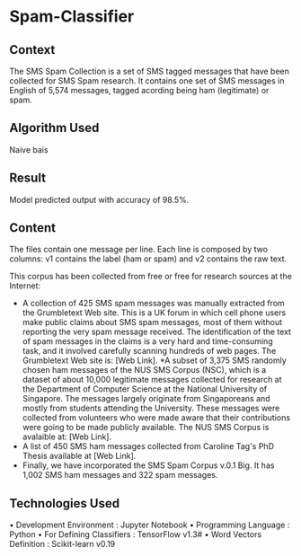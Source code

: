 # Spam-Classifier

## Context
The SMS Spam Collection is a set of SMS tagged messages that have been collected for SMS Spam research. It contains one set of 
SMS messages in English of 5,574 messages, tagged acording being ham (legitimate) or spam.

## Algorithm Used
Naive bais 

## Result
Model predicted output with accuracy of 98.5%.

## Content
The files contain one message per line. Each line is composed by two columns: v1 contains the label (ham or spam) and v2 contains the raw text.

This corpus has been collected from free or free for research sources at the Internet:

* A collection of 425 SMS spam messages was manually extracted from the Grumbletext Web site. This is a UK forum in which cell phone users make 
public claims about SMS spam messages, most of them without reporting the very spam message received. The identification of the text of spam messages 
in the claims is a very hard and time-consuming task, and it involved carefully scanning hundreds of web pages. The Grumbletext Web site is: [Web Link].
*A subset of 3,375 SMS randomly chosen ham messages of the NUS SMS Corpus (NSC), which is a dataset of about 10,000 legitimate messages collected 
for research at the Department of Computer Science at the National University of Singapore. The messages largely originate from Singaporeans and mostly
 from students attending the University. These messages were collected from volunteers who were made aware that their contributions were going to be made 
publicly available. The NUS SMS Corpus is avalaible at: [Web Link].
* A list of 450 SMS ham messages collected from Caroline Tag's PhD Thesis available at [Web Link].
* Finally, we have incorporated the SMS Spam Corpus v.0.1 Big. It has 1,002 SMS ham messages and 322 spam messages.

## Technologies Used
• Development Environment : Jupyter Notebook
• Programming Language : Python
• For Defining Classifiers : TensorFlow v1.3#
• Word Vectors Definition : Scikit-learn v0.19


